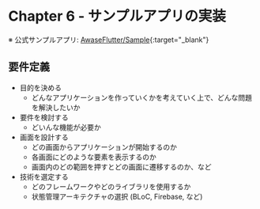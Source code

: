 # Chapter 6 - サンプルアプリの実装

※ 公式サンプルアプリ: [AwaseFlutter/Sample](https://github.com/AwaseFlutter/Sample){:target="_blank"}

## 要件定義

* 目的を決める
  - どんなアプリケーションを作っていくかを考えていく上で、どんな問題を解決したいか
* 要件を検討する
  - どいんな機能が必要か
* 画面を設計する
  - どの画面からアプリケーションが開始するのか
  - 各画面にどのような要素を表示するのか
  - 画面内のどの範囲を押すとどの画面に遷移するのか、など
* 技術を選定する
  - どのフレームワークやどのライブラリを使用するか
  - 状態管理アーキテクチャの選択 (BLoC, Firebase, など)
